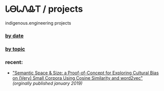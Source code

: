 # ᏓᎾᏓᏁᎲᎢ / projects

indigenous.engineering projects

### [by date](https://indigenousengineering.github.io/projects/by-date.html)

### [by topic](https://indigenousengineering.github.io/projects/by-topic.html)

### recent:
* ["Semantic Space & Size: a Proof-of-Concept for Exploring Cultural Bias on (Very) Small Corpora Using Cosine Similarity and word2vec"](https://IndigenousEngineering.github.io/blog/posts/semantic_space_and_size.html) _(orginally published january 2019)_
